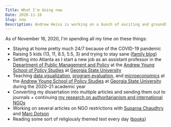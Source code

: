 ```yaml
---
Title: What I'm doing now
Date: 2020-11-16
Slug: now
Description: Andrew Heiss is working on a bunch of exciting and groundbreaking projects
---
```


As of November 16, 2020, I'm spending all my time on these things:

* Staying at home pretty much 24/7 because of the COVID-19 pandemic
* Raising 5 kids (13, 11, 8.5, 5.5, 3) and trying to stay sane ([family blog](http://www.heissatopia.com/))
* Settling into Atlanta as I start a new job as an assistant professor in the [Department of Public Management and Policy](https://aysps.gsu.edu/public-management-policy/) at the [Andrew Young School of Policy Studies](https://aysps.gsu.edu/) at [Georgia State University](https://www.gsu.edu/)
* Teaching [data visualization](https://datavizm20.classes.andrewheiss.com/), [program evaluation](https://evalsf20.classes.andrewheiss.com/), and [microeconomics](https://econf20.classes.andrewheiss.com/) at the [Andrew Young School of Policy Studies](https://aysps.gsu.edu/) at [Georgia State University](https://www.gsu.edu/) during the 2020–21 academic year
* Converting my dissertation into multiple articles and sending them out to journals + continuing [my research on authoritarianism and international NGOs](https://www.ingoresearch.org/)
* Working on several articles on NGO restrictions with [Suparna Chaudhry](http://www.suparnachaudhry.com/) and [Marc Dotson](https://marriottschool.byu.edu/directory/details?id=50683)
* Reading some sort of religiously themed text every day ([books](https://www.goodreads.com/review/list/2733632-andrew-heiss?shelf=religious))
